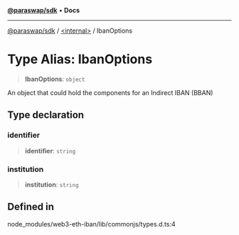 [**@paraswap/sdk**](../../README.md) • **Docs**

***

[@paraswap/sdk](../../globals.md) / [\<internal\>](../README.md) / IbanOptions

# Type Alias: IbanOptions

> **IbanOptions**: `object`

An object that could hold the components for an Indirect IBAN (BBAN)

## Type declaration

### identifier

> **identifier**: `string`

### institution

> **institution**: `string`

## Defined in

node\_modules/web3-eth-iban/lib/commonjs/types.d.ts:4
